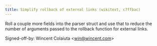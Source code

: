 ```yaml
---
title: Simplify rollback of external links (wikitext, c7ffbac)
---
```


Roll a couple more fields into the parser struct and use that to reduce the number of arguments passed to the rollback function for external links.

Signed-off-by: Wincent Colaiuta &lt;win@wincent.com&gt;
